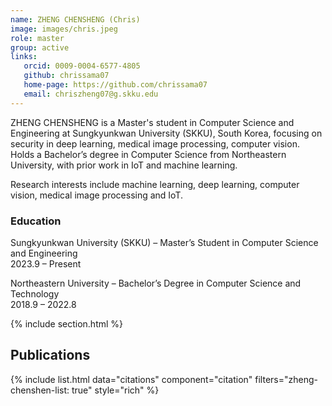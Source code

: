 ```yaml
---
name: ZHENG CHENSHENG (Chris)
image: images/chris.jpeg
role: master
group: active
links:
   orcid: 0009-0004-6577-4805
   github: chrissama07
   home-page: https://github.com/chrissama07
   email: chriszheng07@g.skku.edu
---
```


ZHENG CHENSHENG is a Master's student in Computer Science and Engineering at Sungkyunkwan University (SKKU), South Korea, focusing on security in deep learning, medical image processing, computer vision. Holds a Bachelor’s degree in Computer Science from Northeastern University, with prior work in IoT and machine learning.

Research interests include machine learning, deep learning, computer vision, medical image processing and IoT. 


### Education
Sungkyunkwan University (SKKU) – Master’s Student in Computer Science and Engineering <br>
2023.9 – Present

Northeastern University  – Bachelor’s Degree in Computer Science and Technology<br>
2018.9 – 2022.8


{% include section.html %}
## Publications

{% include list.html data="citations" component="citation" filters="zheng-chenshen-list: true" style="rich" %}